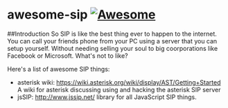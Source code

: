 # awesome-sip [![Awesome](https://cdn.rawgit.com/sindresorhus/awesome/d7305f38d29fed78fa85652e3a63e154dd8e8829/media/badge.svg)](https://github.com/sindresorhus/awesome)


##Introduction
So SIP is like the best thing ever to happen to the internet. You can call your friends phone from your PC using a server that you can setup yourself. Without needing selling your soul to big coorporations like Facebook or Microsoft. What's not to like?

Here's a list of awesome SIP things:

- asterisk wiki: https://wiki.asterisk.org/wiki/display/AST/Getting+Started  A wiki for asterisk discussing using and hacking the asterisk SIP server
- jsSIP:  http://www.jssip.net/ library for all JavaScript SIP things.
